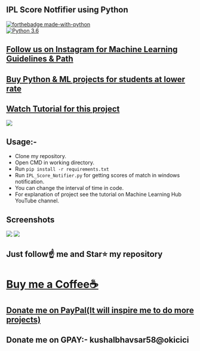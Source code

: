 ##  IPL Score Notfifier using Python

[![forthebadge made-with-python](http://ForTheBadge.com/images/badges/made-with-python.svg)](https://www.python.org/)                 
[![Python 3.6](https://img.shields.io/badge/python-3.6-blue.svg)](https://www.python.org/downloads/release/python-360/)   

## [Follow us on Instagram for Machine Learning Guidelines & Path](https://www.instagram.com/machine_learning_hub.ai/)
## [Buy Python & ML projects for students at lower rate](https://www.instamojo.com/kushalbhavsar1820)
## [Watch Tutorial for this project](https://youtu.be/SucK3KoIvNw)

<img src="https://github.com/Spidy20/IPL_Score_Notifier/blob/master/ipl_banner.jpg">

## Usage:-

- Clone my repository.
- Open CMD in working directory.
- Run `pip install -r requirements.txt`
- Run `IPL_Score_Notifier.py` for getting scores of match in windows notification. 
- You can change the interval of time in code.
- For explanation of project see the tutorial on Machine Learning Hub YouTube channel.

## Screenshots

<img src="https://github.com/Spidy20/IPL_Score_Notifier/blob/master/Screenshot%20(58).png">
<img src="https://github.com/Spidy20/IPL_Score_Notifier/blob/master/Screenshot%20(59).png">

## Just follow☝️ me and Star⭐ my repository 

# [Buy me a Coffee☕](https://www.buymeacoffee.com/spidy20)
## [Donate me on PayPal(It will inspire me to do more projects)](https://www.paypal.me/spidy1820)
## Donate me on GPAY:- kushalbhavsar58@okicici
